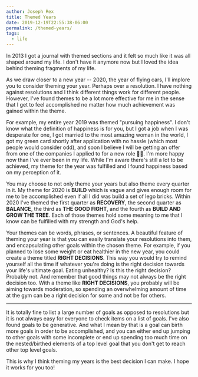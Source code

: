 ```yaml
---
author: Joseph Rex
title: Themed Years
date: 2019-12-19T22:55:38-06:00
permalink: /themed-years/
tags:
  - life
---
```

In 2013 I got a journal with themed sections and it felt so much like it was all shaped around
my life. I don't have it anymore now but I loved the idea behind theming fragments of my life.
<!--more-->

As we draw closer to a new year -- 2020, the year of flying cars, I'll implore you to consider
theming your year. Perhaps over a resolution. I have nothing against resolutions and I think
different things work for different people. However, I've found themes to be a lot more
effective for me in the sense that I get to feel accomplished no matter how much achievement
was gained within the theme.

For example, my entire year 2019 was themed "pursuing happiness". I don't know what the definition
of happiness is for you, but I got a job when I was desperate for one, I got married
to the most amazing woman in the world, I got my green card shortly after application with
no hassle (which most people would consider odd), and soon I believe I will be getting an offer
from one of the companies I applied to for a new role ✌🏾.
I'm more happy now than I've ever been in my life. While I'm aware there's still a lot to be
achieved, my theme for the year was fulfilled and I found happiness based on my perception of it.

You may choose to not only theme your years but also theme every quarter in it. My theme for
2020 is **BUILD** which is vague and gives enough room for me to be accomplished even if all
I did was build a set of lego bricks. Within 2020 I've themed the first quarter as **RECOVERY**,
the second quarter as **BALANCE**, the third as **THE GOOD FIGHT**, and the fourth as
**BUILD AND GROW THE TREE**. Each of those themes hold some meaning to me that I know can
be fulfilled with my strength and God's help.

Your themes can be words, phrases, or sentences. A beautiful feature of theming your year is
that you can easily translate your resolutions into them, and encapsulating other goals within
the chosen theme. For example, if you planned to lose some weight or eat healthier in the new
year, you could create a theme titled **RIGHT DECISIONS**. This way you would try to remind
yourself all the time if whatever you're doing is the right decision towards your life's
ultimate goal. Eating unhealthy? Is this the right decision? Probably not. And remember that
good things may not always be the right decision too. With a theme like **RIGHT DECISIONS**,
you probably will be aiming towards moderation, so spending an overwhelming amount of time at
the gym can be a right decision for some and not be for others.

<hr>

It is totally fine to list a large number of goals as opposed to resolutions but it is not
always easy for everyone to check items on a list of goals. I've also found goals to be
generative. And what I mean by that is a goal can birth more goals in order to be accomplished,
and you can either end up jumping to other goals with some incomplete or end up spending too
much time on the nested/birthed elements of a top level goal that you don't get to reach other
top level goals.

This is why I think theming my years is the best decision I can make. I hope it works for you too!
